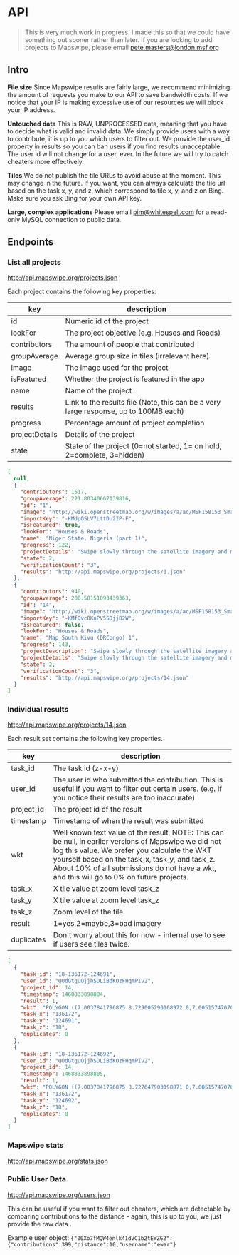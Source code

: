 # API

> This is very much work in progress. I made this so that we could have something out sooner rather than later. If you are looking to add projects to Mapswipe, please email pete.masters@london.msf.org 

## Intro 

**File size**
Since Mapswipe results are fairly large, we recommend minimizing the amount of requests you make to our API to save bandwidth costs. If we notice that your IP is making excessive use of our resources we will block your IP address. 

**Untouched data**
This is RAW, UNPROCESSED data, meaning that you have to decide what is valid and invalid data. We simply provide users with a way to contribute, it is up to you which users to filter out. We provide the user_id property in results so you can ban users if you find results unacceptable. The user id will not change for a user, ever. In the future we will try to catch cheaters more effectively. 

**Tiles**
We do not publish the tile URLs to avoid abuse at the moment. This may change in the future. If you want, you can always calculate the tile url based on the task x, y, and z, which correspond to tile x, y, and z on Bing. Make sure you ask Bing for your own API key. 

**Large, complex applications**
Please email pim@whitespell.com for a read-only MySQL connection to public data. 


## Endpoints

### List all projects

http://api.mapswipe.org/projects.json 

Each project contains the following key properties:

| key | description |
| --- | --- |
| id | Numeric id of the project |
| lookFor | The project objective (e.g. Houses and Roads) |
| contributors | The amount of people that contributed |
| groupAverage | Average group size in tiles (irrelevant here) |
| image | The image used for the project |
| isFeatured | Whether the project is featured in the app |
| name | Name of the project |
| results | Link to the results file (Note, this can be a very large response, up to 100MB each) |
| progress | Percentage amount of project completion |
| projectDetails | Details of the project |
| state | State of the project (0=not started, 1= on hold, 2=complete, 3=hidden) |

```json
[
  null,
  {
    "contributors": 1517,
    "groupAverage": 221.80340667139816,
    "id": "1",
    "image": "http://wiki.openstreetmap.org/w/images/a/ac/MSF158153_Small.jpg",
    "importKey": "-KMdpOSLV7LttDu2IP-F",
    "isFeatured": true,
    "lookFor": "Houses & Roads",
    "name": "Niger State, Nigeria (part 1)",
    "progress": 122,
    "projectDetails": "Swipe slowly through the satellite imagery and mark anything that looks like it could be a house, village, hut, road or track.\n\nNiger State is an extremely vulnerable area of Nigeria and the data you contribute will help NGOs better deliver services to local people.\n",
    "state": 2,
    "verificationCount": "3",
    "results": "http://api.mapswipe.org/projects/1.json"
  },
  {
    "contributors": 940,
    "groupAverage": 200.58151093439363,
    "id": "14",
    "image": "http://wiki.openstreetmap.org/w/images/a/ac/MSF158153_Small.jpg",
    "importKey": "-KMfQvc8KnPV5SDjj82W",
    "isFeatured": false,
    "lookFor": "Houses & Roads",
    "name": "Map South Kivu (DRCongo) 1",
    "progress": 143,
    "projectDescription": "Swipe slowly through the satellite imagery and mark anything that looks like it could be a house, village, hut, road, or track.\n\nThe people of South Kivu have been experiencing humanitarian crises for decades and the maps will help NGOs better deliver medical care and services in the province.",
    "projectDetails": "Swipe slowly through the satellite imagery and mark anything that looks like it could be a house, village, hut, road, or track.\n\nThe people of South Kivu have been experiencing humanitarian crises for decades and the maps will help NGOs better deliver medical care and services in the province.",
    "state": 2,
    "verificationCount": "3",
    "results": "http://api.mapswipe.org/projects/14.json"
  }
]
```

### Individual results

http://api.mapswipe.org/projects/14.json

Each result set contains the following key properties.

| key | description |
| --- | --- |
| task_id | The task id (z-x-y) |
| user_id | The user id who submitted the contribution. This is useful if you want to filter out certain users. (e.g. if you notice their results are too inaccurate) |
| project_id | The project id of the result |
| timestamp | Timestamp of when the result was submitted |
| wkt | Well known text value of the result, NOTE: This can be null, in earlier versions of Mapswipe we did not log this value. We prefer you calculate the WKT yourself based on the task_x, task_y, and task_z. About 10% of all submissions do not have a wkt, and this will go to 0% on future projects.  |
| task_x | X tile value at zoom level task_z |
| task_y | X tile value at zoom level task_z |
| task_z | Zoom level of the tile |
| result | 1=yes,2=maybe,3=bad imagery |
| duplicates | Don't worry about this for now - internal use to see if users see tiles twice. |

```json
[
  {
    "task_id": "18-136172-124691",
    "user_id": "QOdGtguOjjhSDLiBdKOzFHqmPIv2",
    "project_id": 14,
    "timestamp": 1468833898804,
    "result": 1,
    "wkt": "POLYGON ((7.0037841796875 8.729005290108972 0,7.005157470703125 8.729005290108972 0,7.005157470703125 8.727647903198871 0,7.0037841796875 8.727647903198871 0,7.0037841796875 8.729005290108972 0))",
    "task_x": "136172",
    "task_y": "124691",
    "task_z": "18",
    "duplicates": 0
  },
  {
    "task_id": "18-136172-124692",
    "user_id": "QOdGtguOjjhSDLiBdKOzFHqmPIv2",
    "project_id": 14,
    "timestamp": 1468833898805,
    "result": 1,
    "wkt": "POLYGON ((7.0037841796875 8.727647903198871 0,7.005157470703125 8.727647903198871 0,7.005157470703125 8.726290511352047 0,7.0037841796875 8.726290511352047 0,7.0037841796875 8.727647903198871 0))",
    "task_x": "136172",
    "task_y": "124692",
    "task_z": "18",
    "duplicates": 0
  }
]
```

### Mapswipe stats

http://api.mapswipe.org/stats.json 


### Public User Data

http://api.mapswipe.org/users.json 

This can be useful if you want to filter out cheaters, which are detectable by comparing contributions to the distance - again, this is up to you, we just provide the raw data .

Example user object: `{"00Xo7fMQW4enlk41dVC1b2tEWZG2":{"contributions":399,"distance":10,"username":"ewar"}`

